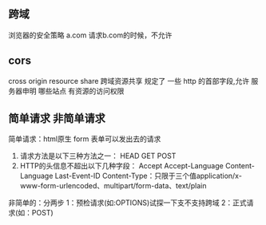 ## 跨域
  浏览器的安全策略
  a.com 请求b.com的时候，不允许

## cors
cross origin resource share
跨域资源共享
规定了 一些 http 的首部字段,允许 服务器申明 哪些站点 有资源的访问权限

## 简单请求 非简单请求
  简单请求：html原生 form 表单可以发出去的请求
  1. 请求方法是以下三种方法之一：
    HEAD
    GET
    POST
  2. HTTP的头信息不超出以下几种字段：
    Accept
    Accept-Language
    Content-Language
    Last-Event-ID
    Content-Type：只限于三个值application/x-www-form-urlencoded、multipart/form-data、text/plain


  非简单的：分两步 1：预检请求(如:OPTIONS)试探一下支不支持跨域  2：正式请求(如：POST)
